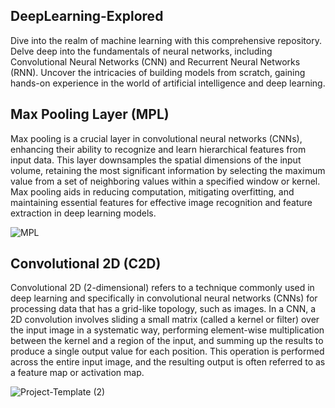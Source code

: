 ## DeepLearning-Explored

Dive into the realm of machine learning with this comprehensive repository. Delve deep into the fundamentals of neural networks, including Convolutional Neural Networks (CNN) and Recurrent Neural Networks (RNN). Uncover the intricacies of building models from scratch, gaining hands-on experience in the world of artificial intelligence and deep learning.

## Max Pooling Layer (MPL) 

Max pooling is a crucial layer in convolutional neural networks (CNNs), enhancing their ability to recognize and learn hierarchical features from input data. This layer downsamples the spatial dimensions of the input volume, retaining the most significant information by selecting the maximum value from a set of neighboring values within a specified window or kernel. Max pooling aids in reducing computation, mitigating overfitting, and maintaining essential features for effective image recognition and feature extraction in deep learning models.


![MPL](https://github.com/SadhaSivamx/DL-Explored/assets/106687593/e5019955-5a78-413b-bac7-cb1d5ae45c0a)

## Convolutional 2D (C2D) 

Convolutional 2D (2-dimensional) refers to a technique commonly used in deep learning and specifically in convolutional neural networks (CNNs) for processing data that has a grid-like topology, such as images.
In a CNN, a 2D convolution involves sliding a small matrix (called a kernel or filter) over the input image in a systematic way, performing element-wise multiplication between the kernel and a region of the input, and summing up the results to produce a single output value for each position. This operation is performed across the entire input image, and the resulting output is often referred to as a feature map or activation map.

![Project-Template (2)](https://github.com/SadhaSivamx/DeepLearning-Explored/assets/106687593/13ce4a3e-f6f5-459a-b6fb-d31003adc2a6)
